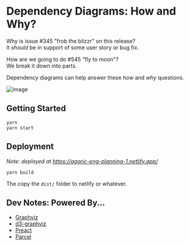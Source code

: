 # Dependency Diagrams: How and Why?

Why is issue #345 "frob the blizzr" on this release?  
It _should_ be in support of some user story or bug fix.

How are we going to do #545 "fly to moon"?  
We break it down into parts.

Dependency diagrams can help answer these _how_ and _why_ questions.

![image](https://user-images.githubusercontent.com/150986/183335159-f0b77f55-19e3-4e1f-b1a8-84c58fbf37d6.png)

## Getting Started

```
yarn
yarn start
```

## Deployment

_Note: deployed at https://agoric-eng-planning-1.netlify.app/_

```
yarn build
```

The copy the `dist/` folder to netlify or whatever.

## Dev Notes: Powered By...

- [Graphviz](https://graphviz.org/)
- [d3-graphviz](https://www.npmjs.com/package/d3-graphviz)
- [Preact](https://preactjs.com/)
- [Parcel](https://parceljs.org/)
